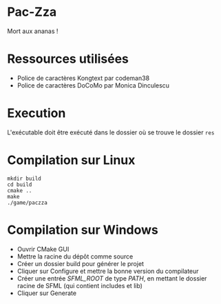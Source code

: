 # Pac-Zza

Mort aux ananas !

# Ressources utilisées
- Police de caractères Kongtext par codeman38
- Police de caractères DoCoMo par Monica Dinculescu

# Execution
L'exécutable doit être exécuté dans le dossier où se trouve le dossier `res`  

# Compilation sur Linux
```commandline
mkdir build
cd build
cmake ..
make
./game/paczza
```

# Compilation sur Windows
- Ouvrir CMake GUI
- Mettre la racine du dépôt comme source
- Créer un dossier build pour générer le projet
- Cliquer sur Configure et mettre la bonne version du compilateur
- Créer une entrée _SFML_ROOT_ de type _PATH_, en mettant le dossier racine de SFML (qui contient includes et lib)
- Cliquer sur Generate